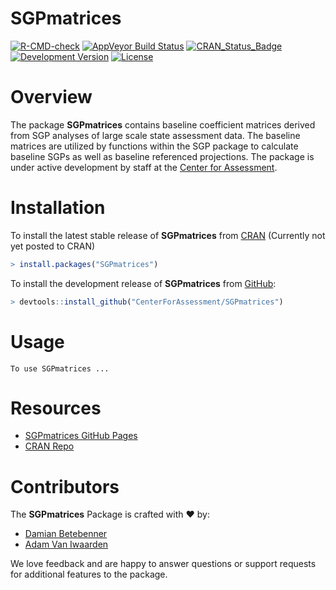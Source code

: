 SGPmatrices
=============

[![R-CMD-check](https://github.com/CenterForAssessment/SGPmatrices/workflows/R-CMD-check/badge.svg)](https://github.com/CenterForAssessment/SGPmatrices/actions)
[![AppVeyor Build Status](https://ci.appveyor.com/api/projects/status/github/centerforassessment/SGPmatrices?branch=master&svg=true)](https://ci.appveyor.com/project/centerforassessment/SGPmatrices)
[![CRAN_Status_Badge](http://www.r-pkg.org/badges/version/SGPmatrices)](http://cran.r-project.org/package=SGPmatrices)
[![Development Version](https://img.shields.io/badge/devel-0.0--0.5-brightgreen.svg)](https://github.com/CenterForAssessment/SGPmatrices)
[![License](http://img.shields.io/badge/license-GPL%203-brightgreen.svg?style=flat)](https://github.com/CenterForAssessment/SGPmatrices/blob/master/LICENSE.md)

# Overview

The package **SGPmatrices** contains baseline coefficient matrices derived from SGP analyses of large scale state assessment data. The baseline matrices are utilized by functions within the SGP package to calculate baseline SGPs as well as baseline referenced projections. The package is under active
development by staff at the [Center for Assessment](https://www.nciea.org).

# Installation

To install the latest stable release of **SGPmatrices** from [CRAN](https://CRAN.R-project.org/package=SGPmatrices) (Currently not yet posted to CRAN)

```R
> install.packages("SGPmatrices")
```

To install the development release of **SGPmatrices** from [GitHub](https://github.com/CenterForAssessment/SGPmatrices/):

```R
> devtools::install_github("CenterForAssessment/SGPmatrices")
```

# Usage

```
To use SGPmatrices ...
```

# Resources

* [SGPmatrices GitHub Pages](https://CenterForAssessment.github.io/SGPmatrices)
* [CRAN Repo](https://CRAN.R-project.org/package=SGPmatrices)

# Contributors

The **SGPmatrices** Package is crafted with :heart: by:

* [Damian Betebenner](https://github.com/dbetebenner)
* [Adam Van Iwaarden](https://github.com/adamvi)

We love feedback and are happy to answer questions or support requests for additional features to the package.
